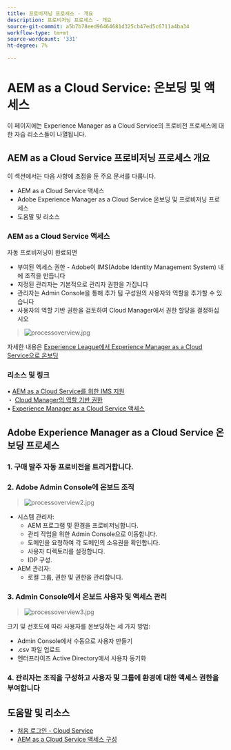 ```yaml
---
title: 프로비저닝 프로세스 - 개요
description: 프로비저닝 프로세스 - 개요
source-git-commit: a5b7b78eed96464681d325cb47ed5c6711a4ba34
workflow-type: tm+mt
source-wordcount: '331'
ht-degree: 7%

---
```



# AEM as a Cloud Service: 온보딩 및 액세스

이 페이지에는 Experience Manager as a Cloud Service의 프로비전 프로세스에 대한 자습 리소스들이 나열됩니다.

## AEM as a Cloud Service 프로비저닝 프로세스 개요

이 섹션에서는 다음 사항에 초점을 둔 주요 문서를 다룹니다.

* AEM as a Cloud Service 액세스
* Adobe Experience Manager as a Cloud Service 온보딩 및 프로비저닝 프로세스
* 도움말 및 리소스


### AEM as a Cloud Service 액세스

자동 프로비저닝이 완료되면

* 부여된 액세스 권한 - Adobe이 IMS(Adobe Identity Management System) 내에 조직을 만듭니다
* 지정된 관리자는 기본적으로 관리자 권한을 가집니다
* 관리자는 Admin Console을 통해 추가 팀 구성원의 사용자와 역할을 추가할 수 있습니다
* 사용자의 역할 기반 권한을 검토하여 Cloud Manager에서 권한 할당을 결정하십시오

> ![processoverview.jpg](./assets/processOverview.jpg)


자세한 내용은 [Experience League에서 Experience Manager as a Cloud Service으로 온보딩](https://experienceleague.adobe.com/docs/experience-manager-cloud-service/onboarding/home.html?lang=en)

### 리소스 및 링크

• [AEM as a Cloud Service를 위한 IMS 지원](https://experienceleague.adobe.com/docs/experience-manager-cloud-service/security/ims-support.html?lang=en)\
・ [Cloud Manager의 역할 기반 권한](https://experienceleague.adobe.com/docs/experience-manager-cloud-service/onboarding/what-is-required/role-based-permissions.html?lang=en#what-is-required)\
• [Experience Manager as a Cloud Service 액세스](https://experienceleague.adobe.com/docs/experience-manager-cloud-service/onboarding/getting-access/navigation.html?lang=en#getting-access)


## Adobe Experience Manager as a Cloud Service 온보딩 프로세스

### 1. 구매 발주 자동 프로비전을 트리거합니다.

### 2. Adobe Admin Console에 온보드 조직

>   ![processoverview2.jpg](./assets/processOverview2.jpg)
* 시스템 관리자:
   * AEM 프로그램 및 환경을 프로비저닝합니다.
   * 관리 작업을 위한 Admin Console으로 이동합니다.
   * 도메인을 요청하여 각 도메인의 소유권을 확인합니다.
   * 사용자 디렉토리를 설정합니다.
   * IDP 구성.
* AEM 관리자:
   * 로컬 그룹, 권한 및 권한을 관리합니다.

### 3. Admin Console에서 온보드 사용자 및 액세스 관리

>   ![processoverview3.jpg](./assets/processOverview3.jpg)

크기 및 선호도에 따라 사용자를 온보딩하는 세 가지 방법:
* Admin Console에서 수동으로 사용자 만들기
* .csv 파일 업로드
* 엔터프라이즈 Active Directory에서 사용자 동기화

### 4. 관리자는 조직을 구성하고 사용자 및 그룹에 환경에 대한 액세스 권한을 부여합니다

## 도움말 및 리소스

* [처음 로그인 - Cloud Service](/help/journey-onboarding/sysadmin/learning-path-aem-users.md)
* [AEM as a Cloud Service 액세스 구성](https://experienceleague.adobe.com/docs/experience-manager-learn/cloud-service/accessing/overview.html?lang=en#accessing)
